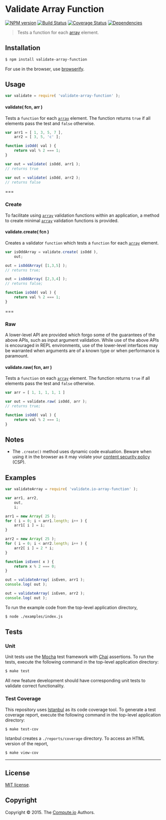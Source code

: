 Validate Array Function
===
[![NPM version][npm-image]][npm-url] [![Build Status][travis-image]][travis-url] [![Coverage Status][codecov-image]][codecov-url] [![Dependencies][dependencies-image]][dependencies-url]

> Tests a function for each [array](https://developer.mozilla.org/en-US/docs/Web/JavaScript/Reference/Global_Objects/Array) element.


## Installation

``` bash
$ npm install validate-array-function
```

For use in the browser, use [browserify](https://github.com/substack/node-browserify).


## Usage

``` javascript
var validate = require( 'validate-array-function' );
```

<a name="validate"></a>
#### validate( fcn, arr )

Tests a `function` for each [`array`](https://developer.mozilla.org/en-US/docs/Web/JavaScript/Reference/Global_Objects/Array) element. The function returns `true` if all elements pass the test and `false` otherwise.

``` javascript
var arr1 = [ 1, 3, 5, 7 ],
	arr2 = [ 3, 5, 'c' ];

function isOdd( val ) {
	return val % 2 === 1;
}

var out = validate( isOdd, arr1 );
// returns true

var out = validate( isOdd, arr2 );
// returns false

```

===
### Create

To facilitate using [`array`](https://developer.mozilla.org/en-US/docs/Web/JavaScript/Reference/Global_Objects/Array) validation functions within an application, a method to create minimal [`array`](https://developer.mozilla.org/en-US/docs/Web/JavaScript/Reference/Global_Objects/Array) validation functions is provided.

#### validate.create( fcn )

Creates a validator `function` which tests a `function` for each [`array`](https://developer.mozilla.org/en-US/docs/Web/JavaScript/Reference/Global_Objects/Array) element.

``` javascript
var isOddArray = validate.create( isOdd ),
	out;

out = isOddArray( [1,3,5] );
// returns true;

out = isOddArray( [2,3,4] );
// returns false;

function isOdd( val ) {
	return val % 2 === 1;
}
```

===
### Raw

A lower-level API are provided which forgo some of the guarantees of the above APIs, such as input argument validation. While use of the above APIs is encouraged in REPL environments, use of the lower-level interfaces may be warranted when arguments are of a known type or when performance is paramount.

#### validate.raw( fcn, arr )

Tests a `function` on each [`array`](https://developer.mozilla.org/en-US/docs/Web/JavaScript/Reference/Global_Objects/Array) element. The function returns `true` if all elements pass the test and `false` otherwise.

``` javascript
var arr = [ 1, 1, 1, 1, 1 ]

var out = validate.raw( isOdd, arr );
// returns true;

function isOdd( val ) {
	return val % 2 === 1;
}
```

## Notes

*	The `.create()` method uses dynamic code evaluation. Beware when using it in the browser as it may violate your [content security policy](https://developer.mozilla.org/en-US/docs/Web/Security/CSP) (CSP).


## Examples

``` javascript
var validateArray = require( 'validate.io-array-function' );

var arr1, arr2,
	out,
	i;

arr1 = new Array( 25 );
for ( i = 0; i < arr1.length; i++ ) {
	arr1[ i ] = i;
}

arr2 = new Array( 25 );
for ( i = 0; i < arr2.length; i++ ) {
	arr2[ i ] = 2 * i;
}

function isEven( x ) {
	return x % 2 === 0;
}

out = validateArray( isEven, arr1 );
console.log( out );

out = validateArray( isEven, arr2 );
console.log( out );
```

To run the example code from the top-level application directory,

``` bash
$ node ./examples/index.js
```


## Tests

### Unit

Unit tests use the [Mocha](http://mochajs.org/) test framework with [Chai](http://chaijs.com) assertions. To run the tests, execute the following command in the top-level application directory:

``` bash
$ make test
```

All new feature development should have corresponding unit tests to validate correct functionality.


### Test Coverage

This repository uses [Istanbul](https://github.com/gotwarlost/istanbul) as its code coverage tool. To generate a test coverage report, execute the following command in the top-level application directory:

``` bash
$ make test-cov
```

Istanbul creates a `./reports/coverage` directory. To access an HTML version of the report,

``` bash
$ make view-cov
```


---
## License

[MIT license](http://opensource.org/licenses/MIT).


## Copyright

Copyright &copy; 2015. The [Compute.io](https://github.com/compute-io) Authors.


[npm-image]: http://img.shields.io/npm/v/validate-array-function.svg
[npm-url]: https://npmjs.org/package/validate-array-function

[travis-image]: http://img.shields.io/travis/validate-io/array-function/master.svg
[travis-url]: https://travis-ci.org/validate-io/array-function

[codecov-image]: https://img.shields.io/codecov/c/github/validate-io/array-function/master.svg
[codecov-url]: https://codecov.io/github/validate-io/array-function?branch=master

[dependencies-image]: http://img.shields.io/david/validate-io/array-function.svg
[dependencies-url]: https://david-dm.org/validate-io/array-function

[dev-dependencies-image]: http://img.shields.io/david/dev/validate-io/array-function.svg
[dev-dependencies-url]: https://david-dm.org/dev/validate-io/array-function

[github-issues-image]: http://img.shields.io/github/issues/validate-io/array-function.svg
[github-issues-url]: https://github.com/validate-io/array-function/issues
